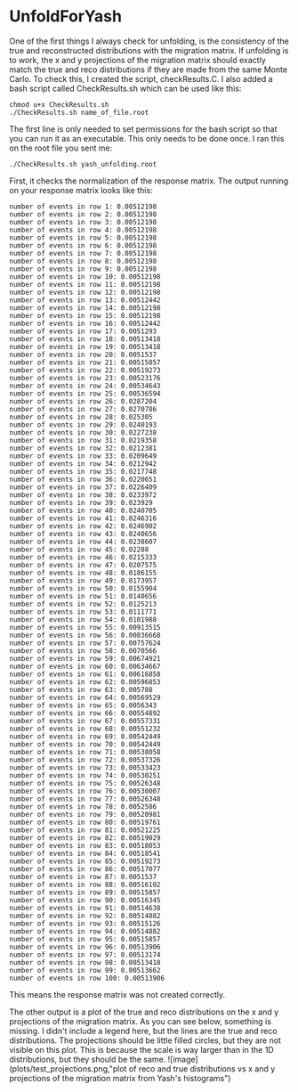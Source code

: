 # UnfoldForYash
One of the first things I always check for unfolding, is the consistency of the true and reconstructed distributions with the migration matrix. If unfolding is to work, the x and y projections of the migration matrix should exactly match the true and reco distributions if they are made from the same Monte Carlo. To check this, I created the script, checkResults.C. I also added a bash script called CheckResults.sh which can be used like this:
```
chmod u+x CheckResults.sh
./CheckResults.sh name_of_file.root
```

The first line is only needed to set permissions for the bash script so that you can run it as an executable. This only needs to be done once. I ran this on the root file you sent me:
```
./CheckResults.sh yash_unfolding.root
```
First, it checks the normalization of the response matrix. The output running on your response matrix looks like this:
```
number of events in row 1: 0.00512198
number of events in row 2: 0.00512198
number of events in row 3: 0.00512198
number of events in row 4: 0.00512198
number of events in row 5: 0.00512198
number of events in row 6: 0.00512198
number of events in row 7: 0.00512198
number of events in row 8: 0.00512198
number of events in row 9: 0.00512198
number of events in row 10: 0.00512198
number of events in row 11: 0.00512198
number of events in row 12: 0.00512198
number of events in row 13: 0.00512442
number of events in row 14: 0.00512198
number of events in row 15: 0.00512198
number of events in row 16: 0.00512442
number of events in row 17: 0.0051293
number of events in row 18: 0.00513418
number of events in row 19: 0.00513418
number of events in row 20: 0.0051537
number of events in row 21: 0.00515857
number of events in row 22: 0.00519273
number of events in row 23: 0.00523176
number of events in row 24: 0.00534643
number of events in row 25: 0.00536594
number of events in row 26: 0.0287204
number of events in row 27: 0.0270786
number of events in row 28: 0.025305
number of events in row 29: 0.0240193
number of events in row 30: 0.0227238
number of events in row 31: 0.0219358
number of events in row 32: 0.0212381
number of events in row 33: 0.0209649
number of events in row 34: 0.0212942
number of events in row 35: 0.0217748
number of events in row 36: 0.0220651
number of events in row 37: 0.0226409
number of events in row 38: 0.0233972
number of events in row 39: 0.023929
number of events in row 40: 0.0240705
number of events in row 41: 0.0246316
number of events in row 42: 0.0246902
number of events in row 43: 0.0240656
number of events in row 44: 0.0238607
number of events in row 45: 0.02288
number of events in row 46: 0.0215333
number of events in row 47: 0.0207575
number of events in row 48: 0.0186155
number of events in row 49: 0.0173957
number of events in row 50: 0.0155904
number of events in row 51: 0.0140656
number of events in row 52: 0.0125213
number of events in row 53: 0.0111771
number of events in row 54: 0.0101988
number of events in row 55: 0.00913515
number of events in row 56: 0.00836668
number of events in row 57: 0.00757624
number of events in row 58: 0.0070566
number of events in row 59: 0.00674921
number of events in row 60: 0.00634667
number of events in row 61: 0.00616858
number of events in row 62: 0.00596853
number of events in row 63: 0.005788
number of events in row 64: 0.00569529
number of events in row 65: 0.0056343
number of events in row 66: 0.00554892
number of events in row 67: 0.00557331
number of events in row 68: 0.00551232
number of events in row 69: 0.00542449
number of events in row 70: 0.00542449
number of events in row 71: 0.00538058
number of events in row 72: 0.00537326
number of events in row 73: 0.00533423
number of events in row 74: 0.00530251
number of events in row 75: 0.00526348
number of events in row 76: 0.00530007
number of events in row 77: 0.00526348
number of events in row 78: 0.0052586
number of events in row 79: 0.00520981
number of events in row 80: 0.00519761
number of events in row 81: 0.00521225
number of events in row 82: 0.00519029
number of events in row 83: 0.00518053
number of events in row 84: 0.00518541
number of events in row 85: 0.00519273
number of events in row 86: 0.00517077
number of events in row 87: 0.0051537
number of events in row 88: 0.00516102
number of events in row 89: 0.00515857
number of events in row 90: 0.00516345
number of events in row 91: 0.00514638
number of events in row 92: 0.00514882
number of events in row 93: 0.00515126
number of events in row 94: 0.00514882
number of events in row 95: 0.00515857
number of events in row 96: 0.00513906
number of events in row 97: 0.00513174
number of events in row 98: 0.00513418
number of events in row 99: 0.00513662
number of events in row 100: 0.00513906
```

This means the response matrix was not created correctly. 

The other output is a plot of the true and reco distributions on the x and y projections of the migration matrix. As you can see below, something is missing. I didn't include a legend here, but the lines are the true and reco distributions. The projections should be little filled circles, but they are not visible on this plot. This is because the scale is way larger than in the 1D distributions, but they should be the same.
![image](plots/test_projections.png,"plot of reco and true distributions vs x and y projections of the migration matrix from Yash's histograms")
